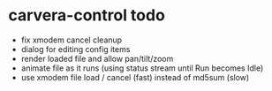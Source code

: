 # carvera-control todo

- fix xmodem cancel cleanup
- dialog for editing config items
- render loaded file and allow pan/tilt/zoom
- animate file as it runs (using status stream until Run becomes Idle)
- use xmodem file load / cancel (fast) instead of md5sum (slow)
